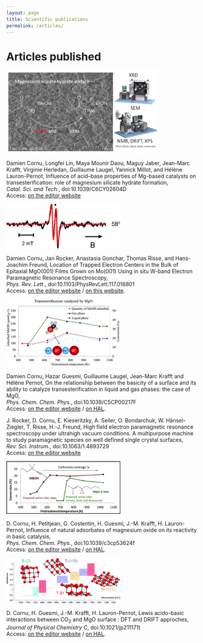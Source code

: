 ```yaml
---
layout: page
title: Scientific publications
permalink: /articles/
---
```

<h1> Articles published </h1>

<img src="/images/TOC3.png" alt="CSI2017" width="400"><br />

Damien Cornu, Longfei Lin, Maya Mounir Daou, Maguy Jaber, Jean-Marc Krafft, Virginie Herledan, Guillaume Laugel, Yannick Millot, and Hélène Lauron-Pernot, Influence of acid–base properties of Mg-based catalysts on transesterification: role of magnesium silicate hydrate formation, <br />
<i>Catal. Sci. and Tech.</i>, doi:10.1039/C6CY02604D <br />
Access: <a href="http://pubs.rsc.org/en/content/articlelanding/2017/cy/c6cy02604d">on the editor website</a>

<img src="/images/epr.png" alt="PRL2016" width="300"><br />

Damien Cornu, Jan Rocker, Anastasia Gonchar, Thomas Risse, and Hans-Joachim Freund, Location of Trapped Electron Centers in the Bulk of Epitaxial MgO(001) Films Grown on Mo(001) Using in situ W-band Electron Paramagnetic Resonance Spectroscopy, <br /> 
<i>Phys. Rev. Lett.</i>, doi:10.1103/PhysRevLett.117.016801 <br />
Access: <a href="http://journals.aps.org/prl/abstract/10.1103/PhysRevLett.117.016801">on the editor website</a> / <a href="https://dacornu.github.io/PRL2016.pdf">on this website</a>.<br />


<img src="/images/PCCP2015.gif" alt="PCCP2015" width="300"><br />

Damien Cornu, Hazar Guesmi, Guillaume Laugel, Jean-Marc Krafft and H&eacute;l&egrave;ne Pernot, On the relationship between the basicity of a surface and its ability to catalyze transesterification in liquid and gas phases: the case of MgO, <br /> 
<i>Phys. Chem. Chem. Phys.</i>, doi:10.1039/C5CP00217F <br />
Access: <a href="http://pubs.rsc.org/en/Content/ArticleLanding/2015/CP/C5CP00217F#!divAbstract">on the editor website</a> / <a href="https://hal.archives-ouvertes.fr/hal-01153367">on HAL</a>.<br />

J. Rocker, D. Cornu, E. Kieseritzky, A. Seiler, O. Bondarchuk, W. H&auml;nsel-Ziegler, T. Risse, H.-J. Freund, High field electron paramagnetic resonance spectroscopy under ultrahigh vacuum conditions. A multipurpose machine to study paramagnetic species on well defined single crystal surfaces,<br /> 
<i>Rev. Sci. Instrum.</i>, doi:10.1063/1.4893729 <br /> 
Access: <a href="http://scitation.aip.org/content/aip/journal/rsi/85/8/10.1063/1.4893729">on the editor website</a> <br />

<img src="/images/PCCP2013.gif" alt="PCCP2013" width="300"><br />

D. Cornu, H. Petitjean, G. Costentin, H. Guesmi, J.-M. Krafft, H. Lauron-Pernot, Influence of natural adsorbates of magnesium oxide on its reactivity in basic catalysis,<br /> <i>Phys. Chem. Chem. Phys.</i>, doi:10.1039/c3cp53624f<br /> 
Access: <a href="http://pubs.rsc.org/en/content/articlelanding/2013/cp/c3cp53624f#!divAbstract">on the editor website</a> / <a href="https://hal.archives-ouvertes.fr/hal-009115193">on HAL</a>.

<img src="/images/JPCC2012.gif" alt="JPCC2012" width="300"><br />

D. Cornu, H. Guesmi, J.-M. Krafft, H. Lauron-Pernot, Lewis acido-basic interactions between CO<sub>2</sub> and MgO surface : DFT and DRIFT approches,<br /> 
<i>Journal of Physical Chemistry C</i>, doi:10.1021/jp211171t <br />
Access: <a href="http://pubs.acs.org/doi/abs/10.1021/jp211171t">on the editor website</a> / <a href="https://hal.archives-ouvertes.fr/hal-01054618">on HAL</a>.<br />
